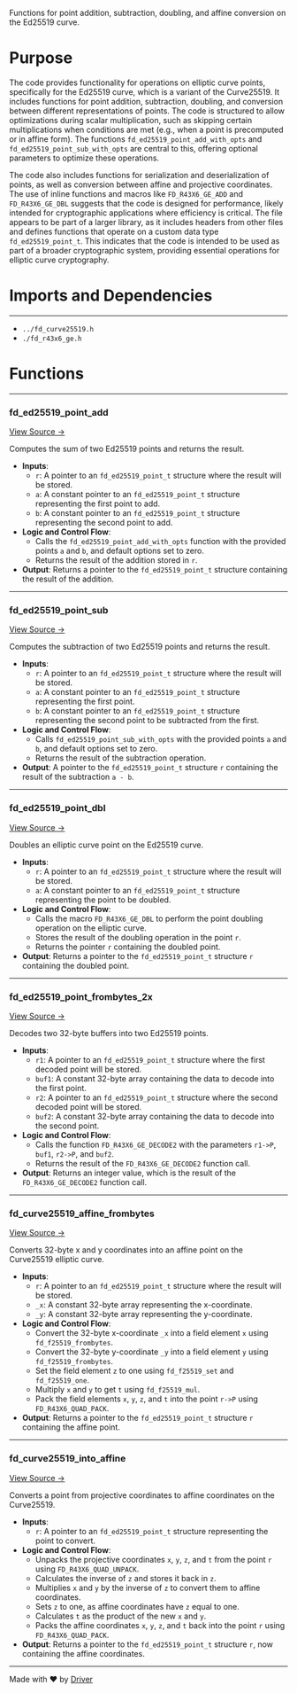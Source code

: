 <!--------------------------------------------------------------------------------->
<!-- IMPORTANT: This file is auto-generated by Driver (https://driver.ai). -------->
<!-- Manual edits may be overwritten on future commits. --------------------------->
<!--------------------------------------------------------------------------------->

Functions for point addition, subtraction, doubling, and affine conversion on the Ed25519 curve.

# Purpose
The code provides functionality for operations on elliptic curve points, specifically for the Ed25519 curve, which is a variant of the Curve25519. It includes functions for point addition, subtraction, doubling, and conversion between different representations of points. The code is structured to allow optimizations during scalar multiplication, such as skipping certain multiplications when conditions are met (e.g., when a point is precomputed or in affine form). The functions `fd_ed25519_point_add_with_opts` and `fd_ed25519_point_sub_with_opts` are central to this, offering optional parameters to optimize these operations.

The code also includes functions for serialization and deserialization of points, as well as conversion between affine and projective coordinates. The use of inline functions and macros like `FD_R43X6_GE_ADD` and `FD_R43X6_GE_DBL` suggests that the code is designed for performance, likely intended for cryptographic applications where efficiency is critical. The file appears to be part of a larger library, as it includes headers from other files and defines functions that operate on a custom data type `fd_ed25519_point_t`. This indicates that the code is intended to be used as part of a broader cryptographic system, providing essential operations for elliptic curve cryptography.
# Imports and Dependencies

---
- `../fd_curve25519.h`
- `./fd_r43x6_ge.h`


# Functions

---
### fd\_ed25519\_point\_add<!-- {{#callable:fd_ed25519_point_add}} -->
[View Source →](<../../../../../../src/ballet/ed25519/avx512/fd_curve25519.c#L44>)

Computes the sum of two Ed25519 points and returns the result.
- **Inputs**:
    - `r`: A pointer to an `fd_ed25519_point_t` structure where the result will be stored.
    - `a`: A constant pointer to an `fd_ed25519_point_t` structure representing the first point to add.
    - `b`: A constant pointer to an `fd_ed25519_point_t` structure representing the second point to add.
- **Logic and Control Flow**:
    - Calls the `fd_ed25519_point_add_with_opts` function with the provided points `a` and `b`, and default options set to zero.
    - Returns the result of the addition stored in `r`.
- **Output**: Returns a pointer to the `fd_ed25519_point_t` structure containing the result of the addition.


---
### fd\_ed25519\_point\_sub<!-- {{#callable:fd_ed25519_point_sub}} -->
[View Source →](<../../../../../../src/ballet/ed25519/avx512/fd_curve25519.c#L113>)

Computes the subtraction of two Ed25519 points and returns the result.
- **Inputs**:
    - `r`: A pointer to an `fd_ed25519_point_t` structure where the result will be stored.
    - `a`: A constant pointer to an `fd_ed25519_point_t` structure representing the first point.
    - `b`: A constant pointer to an `fd_ed25519_point_t` structure representing the second point to be subtracted from the first.
- **Logic and Control Flow**:
    - Calls `fd_ed25519_point_sub_with_opts` with the provided points `a` and `b`, and default options set to zero.
    - Returns the result of the subtraction operation.
- **Output**: A pointer to the `fd_ed25519_point_t` structure `r` containing the result of the subtraction `a - b`.


---
### fd\_ed25519\_point\_dbl<!-- {{#callable:fd_ed25519_point_dbl}} -->
[View Source →](<../../../../../../src/ballet/ed25519/avx512/fd_curve25519.c#L139>)

Doubles an elliptic curve point on the Ed25519 curve.
- **Inputs**:
    - `r`: A pointer to an `fd_ed25519_point_t` structure where the result will be stored.
    - `a`: A constant pointer to an `fd_ed25519_point_t` structure representing the point to be doubled.
- **Logic and Control Flow**:
    - Calls the macro `FD_R43X6_GE_DBL` to perform the point doubling operation on the elliptic curve.
    - Stores the result of the doubling operation in the point `r`.
    - Returns the pointer `r` containing the doubled point.
- **Output**: Returns a pointer to the `fd_ed25519_point_t` structure `r` containing the doubled point.


---
### fd\_ed25519\_point\_frombytes\_2x<!-- {{#callable:fd_ed25519_point_frombytes_2x}} -->
[View Source →](<../../../../../../src/ballet/ed25519/avx512/fd_curve25519.c#L150>)

Decodes two 32-byte buffers into two Ed25519 points.
- **Inputs**:
    - `r1`: A pointer to an `fd_ed25519_point_t` structure where the first decoded point will be stored.
    - `buf1`: A constant 32-byte array containing the data to decode into the first point.
    - `r2`: A pointer to an `fd_ed25519_point_t` structure where the second decoded point will be stored.
    - `buf2`: A constant 32-byte array containing the data to decode into the second point.
- **Logic and Control Flow**:
    - Calls the function `FD_R43X6_GE_DECODE2` with the parameters `r1->P`, `buf1`, `r2->P`, and `buf2`.
    - Returns the result of the `FD_R43X6_GE_DECODE2` function call.
- **Output**: Returns an integer value, which is the result of the `FD_R43X6_GE_DECODE2` function call.


---
### fd\_curve25519\_affine\_frombytes<!-- {{#callable:fd_curve25519_affine_frombytes}} -->
[View Source →](<../../../../../../src/ballet/ed25519/avx512/fd_curve25519.c#L162>)

Converts 32-byte x and y coordinates into an affine point on the Curve25519 elliptic curve.
- **Inputs**:
    - `r`: A pointer to an `fd_ed25519_point_t` structure where the result will be stored.
    - `_x`: A constant 32-byte array representing the x-coordinate.
    - `_y`: A constant 32-byte array representing the y-coordinate.
- **Logic and Control Flow**:
    - Convert the 32-byte x-coordinate `_x` into a field element `x` using `fd_f25519_frombytes`.
    - Convert the 32-byte y-coordinate `_y` into a field element `y` using `fd_f25519_frombytes`.
    - Set the field element `z` to one using `fd_f25519_set` and `fd_f25519_one`.
    - Multiply `x` and `y` to get `t` using `fd_f25519_mul`.
    - Pack the field elements `x`, `y`, `z`, and `t` into the point `r->P` using `FD_R43X6_QUAD_PACK`.
- **Output**: Returns a pointer to the `fd_ed25519_point_t` structure `r` containing the affine point.


---
### fd\_curve25519\_into\_affine<!-- {{#callable:fd_curve25519_into_affine}} -->
[View Source →](<../../../../../../src/ballet/ed25519/avx512/fd_curve25519.c#L175>)

Converts a point from projective coordinates to affine coordinates on the Curve25519.
- **Inputs**:
    - `r`: A pointer to an `fd_ed25519_point_t` structure representing the point to convert.
- **Logic and Control Flow**:
    - Unpacks the projective coordinates `x`, `y`, `z`, and `t` from the point `r` using `FD_R43X6_QUAD_UNPACK`.
    - Calculates the inverse of `z` and stores it back in `z`.
    - Multiplies `x` and `y` by the inverse of `z` to convert them to affine coordinates.
    - Sets `z` to one, as affine coordinates have `z` equal to one.
    - Calculates `t` as the product of the new `x` and `y`.
    - Packs the affine coordinates `x`, `y`, `z`, and `t` back into the point `r` using `FD_R43X6_QUAD_PACK`.
- **Output**: Returns a pointer to the `fd_ed25519_point_t` structure `r`, now containing the affine coordinates.



---
Made with ❤️ by [Driver](https://www.driver.ai/)
